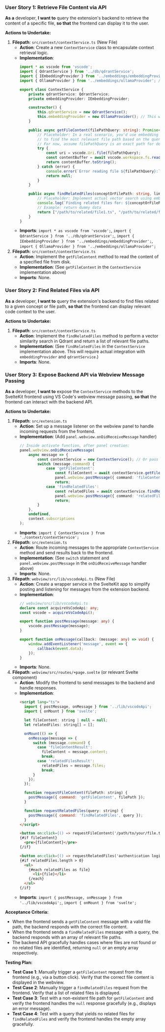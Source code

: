 ### User Story 1: Retrieve File Content via API

**As a** developer, **I want to** query the extension's backend to retrieve the content of a specific file, **so that** the frontend can display it to the user.

**Actions to Undertake:**
1.  **Filepath**: `src/context/contextService.ts` (New File)
    -   **Action**: Create a new `ContextService` class to encapsulate context retrieval logic.
    -   **Implementation**: 
        ```typescript
        import * as vscode from 'vscode';
        import { QdrantService } from '../db/qdrantService';
        import { IEmbeddingProvider } from '../embeddings/embeddingProvider';
        import { OllamaProvider } from '../embeddings/ollamaProvider'; // Example provider

        export class ContextService {
            private qdrantService: QdrantService;
            private embeddingProvider: IEmbeddingProvider;

            constructor() {
                this.qdrantService = new QdrantService();
                this.embeddingProvider = new OllamaProvider(); // This will be configurable later
            }

            public async getFileContent(filePathQuery: string): Promise<string | null> {
                // Placeholder: In a real scenario, you'd use embedding and Qdrant search
                // to find the most relevant file path based on the query.
                // For now, assume filePathQuery is an exact path for demonstration.
                try {
                    const uri = vscode.Uri.file(filePathQuery);
                    const contentBuffer = await vscode.workspace.fs.readFile(uri);
                    return contentBuffer.toString();
                } catch (error) {
                    console.error(`Error reading file ${filePathQuery}:`, error);
                    return null;
                }
            }

            public async findRelatedFiles(conceptOrFilePath: string, limit: number = 5): Promise<string[]> {
                // Placeholder: Implement actual vector search using embeddingProvider and QdrantService
                console.log(`Finding related files for: ${conceptOrFilePath}`);
                // Example: return dummy data
                return ["/path/to/related/file1.ts", "/path/to/related/file2.ts"];
            }
        }
        ```
    -   **Imports**: `import * as vscode from 'vscode';`, `import { QdrantService } from '../db/qdrantService';`, `import { IEmbeddingProvider } from '../embeddings/embeddingProvider';`, `import { OllamaProvider } from '../embeddings/ollamaProvider';`
2.  **Filepath**: `src/context/contextService.ts`
    -   **Action**: Implement the `getFileContent` method to read the content of a specified file from disk.
    -   **Implementation**: (See `getFileContent` in the `ContextService` implementation above)
    -   **Imports**: None.

### User Story 2: Find Related Files via API

**As a** developer, **I want to** query the extension's backend to find files related to a given concept or file path, **so that** the frontend can display relevant code context to the user.

**Actions to Undertake:**
1.  **Filepath**: `src/context/contextService.ts`
    -   **Action**: Implement the `findRelatedFiles` method to perform a vector similarity search in Qdrant and return a list of relevant file paths.
    -   **Implementation**: (See `findRelatedFiles` in the `ContextService` implementation above. This will require actual integration with `embeddingProvider` and `qdrantService`.)
    -   **Imports**: None.

### User Story 3: Expose Backend API via Webview Message Passing

**As a** developer, **I want to** expose the `ContextService` methods to the SvelteKit frontend using VS Code's webview message passing, **so that** the frontend can interact with the backend API.

**Actions to Undertake:**
1.  **Filepath**: `src/extension.ts`
    -   **Action**: Set up a message listener on the webview panel to handle incoming requests from the frontend.
    -   **Implementation**: (Add `panel.webview.onDidReceiveMessage` handler)
        ```typescript
        // Inside activate function, after panel creation:
        panel.webview.onDidReceiveMessage(
            async message => {
                const contextService = new ContextService(); // Or pass an instance if already created
                switch (message.command) {
                    case 'getFileContent':
                        const fileContent = await contextService.getFileContent(message.filePath);
                        panel.webview.postMessage({ command: 'fileContentResult', content: fileContent });
                        return;
                    case 'findRelatedFiles':
                        const relatedFiles = await contextService.findRelatedFiles(message.query);
                        panel.webview.postMessage({ command: 'relatedFilesResult', files: relatedFiles });
                        return;
                }
            },
            undefined,
            context.subscriptions
        );
        ```
    -   **Imports**: `import { ContextService } from './context/contextService';`
2.  **Filepath**: `src/extension.ts`
    -   **Action**: Route incoming messages to the appropriate `ContextService` method and send results back to the frontend.
    -   **Implementation**: (See `switch` statement and `panel.webview.postMessage` in the `onDidReceiveMessage` handler above)
    -   **Imports**: None.
3.  **Filepath**: `webview/src/lib/vscodeApi.ts` (New File)
    -   **Action**: Create a wrapper service in the SvelteKit app to simplify posting and listening for messages from the extension backend.
    -   **Implementation**: 
        ```typescript
        // webview/src/lib/vscodeApi.ts
        declare const acquireVsCodeApi: any;
        const vscode = acquireVsCodeApi();

        export function postMessage(message: any) {
            vscode.postMessage(message);
        }

        export function onMessage(callback: (message: any) => void) {
            window.addEventListener('message', event => {
                callback(event.data);
            });
        }
        ```
    -   **Imports**: None.
4.  **Filepath**: `webview/src/routes/+page.svelte` (or relevant Svelte component)
    -   **Action**: Modify the frontend to send messages to the backend and handle responses.
    -   **Implementation**: 
        ```html
        <script lang="ts">
          import { postMessage, onMessage } from '../lib/vscodeApi';
          import { onMount } from 'svelte';

          let fileContent: string | null = null;
          let relatedFiles: string[] = [];

          onMount(() => {
            onMessage(message => {
              switch (message.command) {
                case 'fileContentResult':
                  fileContent = message.content;
                  break;
                case 'relatedFilesResult':
                  relatedFiles = message.files;
                  break;
              }
            });
          });

          function requestFileContent(filePath: string) {
            postMessage({ command: 'getFileContent', filePath });
          }

          function requestRelatedFiles(query: string) {
            postMessage({ command: 'findRelatedFiles', query });
          }
        </script>

        <button on:click={() => requestFileContent('/path/to/your/file.ts')}>Get File Content</button>
        {#if fileContent}
          <pre>{fileContent}</pre>
        {/if}

        <button on:click={() => requestRelatedFiles('authentication logic')}>Find Related Files</button>
        {#if relatedFiles.length > 0}
          <ul>
            {#each relatedFiles as file}
              <li>{file}</li>
            {/each}
          </ul>
        {/if}
        ```
    -   **Imports**: `import { postMessage, onMessage } from '../lib/vscodeApi';`, `import { onMount } from 'svelte';`

**Acceptance Criteria:**
-   When the frontend sends a `getFileContent` message with a valid file path, the backend responds with the correct file content.
-   When the frontend sends a `findRelatedFiles` message with a query, the backend responds with an array of relevant file paths.
-   The backend API gracefully handles cases where files are not found or no related files are identified, returning `null` or an empty array respectively.

**Testing Plan:**
-   **Test Case 1**: Manually trigger a `getFileContent` request from the frontend (e.g., via a button click). Verify that the correct file content is displayed in the webview.
-   **Test Case 2**: Manually trigger a `findRelatedFiles` request from the frontend. Verify that a list of related files is displayed.
-   **Test Case 3**: Test with a non-existent file path for `getFileContent` and verify the frontend handles the `null` response gracefully (e.g., displays an error message).
-   **Test Case 4**: Test with a query that yields no related files for `findRelatedFiles` and verify the frontend handles the empty array gracefully.
